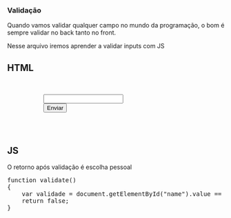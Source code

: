 <h3> Validação </h3>
  <p>Quando vamos validar qualquer campo no mundo da programação, o bom é sempre validar no back tanto no front.</p>
  <p>Nesse arquivo iremos aprender a validar inputs com JS</p>
  <h2>HTML</h2>

<pre>
      <form onSubmit="return validate();">
          <input type="" id="name">
          <button type="submit">Enviar</button>
      </form>
</pre>

<h2>JS</h2>
<p>O retorno após validação é escolha pessoal</p>
<pre>
function validate() 
{
    var validade = document.getElementById("name").value == "" ? console.log('Por favor, insira os dados em todos os campos corretamente') : console.log('Cadastrado com sucesso');
    return false;
}
</pre>
